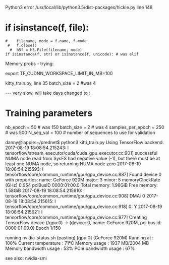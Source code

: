 
Python3 error
/usr/local/lib/python3.5/dist-packages/hickle.py
line 148
   # if isinstance(f, file):
    #    filename, mode = f.name, f.mode
     #   f.close()
      #  h5f = h5.File(filename, mode)
    if isinstance(f, str) or isinstance(f, unicode): # was elif


Memory probs - trying:

export TF_CUDNN_WORKSPACE_LIMIT_IN_MB=100

kitty_train.py, line 35
batch_size = 2 #was 4

--- very slow, will take days
changed to :

# Training parameters
nb_epoch = 50 # was 150
batch_size = 2 # was 4
samples_per_epoch = 250 # was 500
N_seq_val = 100  # number of sequences to use for validation


danny@lappie:~/prednet$ python3 kitti_train.py
Using TensorFlow backend.
2017-08-19 18:08:54.215243: I tensorflow/stream_executor/cuda/cuda_gpu_executor.cc:901] successful NUMA node read from SysFS had negative value (-1), but there must be at least one NUMA node, so returning NUMA node zero
2017-08-19 18:08:54.215593: I tensorflow/core/common_runtime/gpu/gpu_device.cc:887] Found device 0 with properties: 
name: GeForce 920M
major: 3 minor: 5 memoryClockRate (GHz) 0.954
pciBusID 0000:01:00.0
Total memory: 1.96GiB
Free memory: 1.58GiB
2017-08-19 18:08:54.215610: I tensorflow/core/common_runtime/gpu/gpu_device.cc:908] DMA: 0 
2017-08-19 18:08:54.215615: I tensorflow/core/common_runtime/gpu/gpu_device.cc:918] 0:   Y 
2017-08-19 18:08:54.215621: I tensorflow/core/common_runtime/gpu/gpu_device.cc:977] Creating TensorFlow device (/gpu:0) -> (device: 0, name: GeForce 920M, pci bus id: 0000:01:00.0)
Epoch 1/150

running nvidia-status.sh (pasting)
[gpu:0] (GeForce 920M)
	Running at : 100%
	Current temperature : 71°C
	Memory usage : 1937 MB/2004 MB
	Memory bandwidth usage : 53%
	PCIe bandwidth usage : 67%

see also: nvidia-smi


